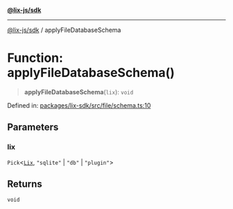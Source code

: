 [**@lix-js/sdk**](../README.md)

***

[@lix-js/sdk](../README.md) / applyFileDatabaseSchema

# Function: applyFileDatabaseSchema()

> **applyFileDatabaseSchema**(`lix`): `void`

Defined in: [packages/lix-sdk/src/file/schema.ts:10](https://github.com/opral/monorepo/blob/3025726c2bce8185b41ef0b1b2f7cc069ebcf2b0/packages/lix-sdk/src/file/schema.ts#L10)

## Parameters

### lix

`Pick`\<[`Lix`](../type-aliases/Lix.md), `"sqlite"` \| `"db"` \| `"plugin"`\>

## Returns

`void`

